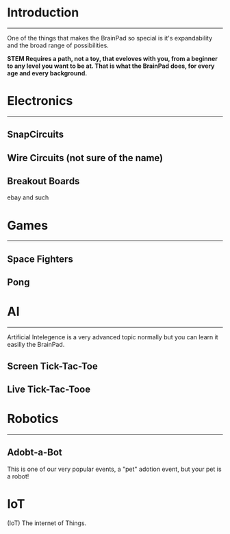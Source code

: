 # Introduction

---
One of the things that makes the BrainPad so special is it's expandability and the broad range of possibilities.

**STEM Requires a path, not a toy, that eveloves with you, from a beginner to any level you want to be at. That is what the BrainPad does, for every age and every background.**


# Electronics
---
## SnapCircuits
## Wire Circuits (not sure of the name)
## Breakout Boards
ebay and such

# Games
---
## Space Fighters
## Pong

# AI
---
Artificial Intelegence is a very advanced topic normally but you can learn it easilly the BrainPad.

## Screen Tick-Tac-Toe

## Live Tick-Tac-Tooe

# Robotics
---

## Adobt-a-Bot
This is one of our very popular events, a "pet" adotion event, but your pet is a robot!

# IoT
(IoT) The internet of Things.
